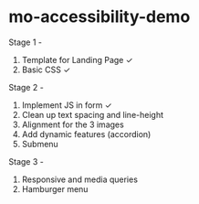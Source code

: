 # mo-accessibility-demo

Stage 1 - 
1. Template for Landing Page ✓
2. Basic CSS ✓

Stage 2 - 
1. Implement JS in form ✓
2. Clean up text spacing and line-height 
3. Alignment for the 3 images
4. Add dynamic features (accordion)
5. Submenu

Stage 3 - 
1. Responsive and media queries
2. Hamburger menu